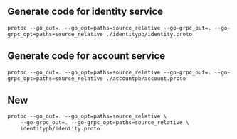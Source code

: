 ## Generate code for identity service

```
protoc --go_out=. --go_opt=paths=source_relative --go-grpc_out=. --go-grpc_opt=paths=source_relative ./identitypb/identity.proto
```

## Generate code for account service

```
protoc --go_out=. --go_opt=paths=source_relative --go-grpc_out=. --go-grpc_opt=paths=source_relative ./accountpb/account.proto
```

## New

```
protoc --go_out=. --go_opt=paths=source_relative \
    --go-grpc_out=. --go-grpc_opt=paths=source_relative \
    identitypb/identity.proto
```
